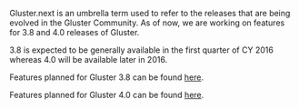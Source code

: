 Gluster.next is an umbrella term used to refer to the releases that are being
evolved in the Gluster Community. As of now, we are working on features for 3.8
and 4.0 releases of Gluster.

3.8 is expected to be generally available in the first quarter of CY 2016 whereas 4.0 will
be available later in 2016.

Features planned for Gluster 3.8 can be found [here](/community/roadmap/3.8/).

Features planned for Gluster 4.0 can be found [here](/community/roadmap/4.0/).
